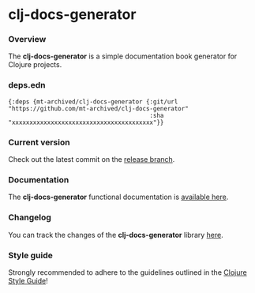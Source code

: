 
# clj-docs-generator

### Overview

The <strong>clj-docs-generator</strong> is a simple documentation book generator for Clojure projects.

### deps.edn

```
{:deps {mt-archived/clj-docs-generator {:git/url "https://github.com/mt-archived/clj-docs-generator"
                                        :sha     "xxxxxxxxxxxxxxxxxxxxxxxxxxxxxxxxxxxxxxxx"}}
```

### Current version

Check out the latest commit on the [release branch](https://github.com/mt-archived/clj-docs-generator/tree/release).

### Documentation

The <strong>clj-docs-generator</strong> functional documentation is [available here](https://mt-archived.github.io/clj-docs-generator).

### Changelog

You can track the changes of the <strong>clj-docs-generator</strong> library [here](CHANGES.md).

### Style guide

Strongly recommended to adhere to the guidelines outlined in the [Clojure Style Guide](https://github.com/bbatsov/clojure-style-guide)!
